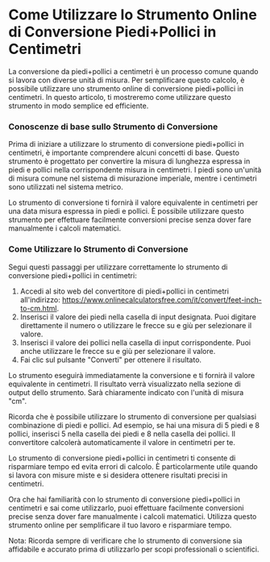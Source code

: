 Come Utilizzare lo Strumento Online di Conversione Piedi+Pollici in Centimetri
==============================================================================

La conversione da piedi+pollici a centimetri è un processo comune quando si lavora con diverse unità di misura. Per semplificare questo calcolo, è possibile utilizzare uno strumento online di conversione piedi+pollici in centimetri. In questo articolo, ti mostreremo come utilizzare questo strumento in modo semplice ed efficiente.

### Conoscenze di base sullo Strumento di Conversione

Prima di iniziare a utilizzare lo strumento di conversione piedi+pollici in centimetri, è importante comprendere alcuni concetti di base. Questo strumento è progettato per convertire la misura di lunghezza espressa in piedi e pollici nella corrispondente misura in centimetri. I piedi sono un'unità di misura comune nel sistema di misurazione imperiale, mentre i centimetri sono utilizzati nel sistema metrico.

Lo strumento di conversione ti fornirà il valore equivalente in centimetri per una data misura espressa in piedi e pollici. È possibile utilizzare questo strumento per effettuare facilmente conversioni precise senza dover fare manualmente i calcoli matematici.

### Come Utilizzare lo Strumento di Conversione

Segui questi passaggi per utilizzare correttamente lo strumento di conversione piedi+pollici in centimetri:

1. Accedi al sito web del convertitore di piedi+pollici in centimetri all'indirizzo: <https://www.onlinecalculatorsfree.com/it/convert/feet-inch-to-cm.html>.
2. Inserisci il valore dei piedi nella casella di input designata. Puoi digitare direttamente il numero o utilizzare le frecce su e giù per selezionare il valore.
3. Inserisci il valore dei pollici nella casella di input corrispondente. Puoi anche utilizzare le frecce su e giù per selezionare il valore.
4. Fai clic sul pulsante "Converti" per ottenere il risultato.

Lo strumento eseguirà immediatamente la conversione e ti fornirà il valore equivalente in centimetri. Il risultato verrà visualizzato nella sezione di output dello strumento. Sarà chiaramente indicato con l'unità di misura "cm".

Ricorda che è possibile utilizzare lo strumento di conversione per qualsiasi combinazione di piedi e pollici. Ad esempio, se hai una misura di 5 piedi e 8 pollici, inserisci 5 nella casella dei piedi e 8 nella casella dei pollici. Il convertitore calcolerà automaticamente il valore in centimetri per te.

Lo strumento di conversione piedi+pollici in centimetri ti consente di risparmiare tempo ed evita errori di calcolo. È particolarmente utile quando si lavora con misure miste e si desidera ottenere risultati precisi in centimetri.

Ora che hai familiarità con lo strumento di conversione piedi+pollici in centimetri e sai come utilizzarlo, puoi effettuare facilmente conversioni precise senza dover fare manualmente i calcoli matematici. Utilizza questo strumento online per semplificare il tuo lavoro e risparmiare tempo.

Nota: Ricorda sempre di verificare che lo strumento di conversione sia affidabile e accurato prima di utilizzarlo per scopi professionali o scientifici.